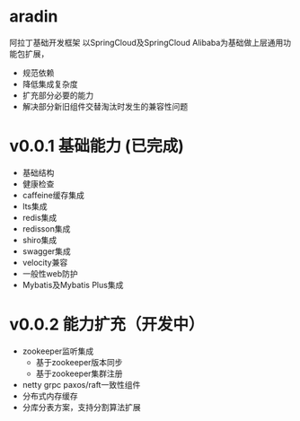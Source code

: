# aradin
阿拉丁基础开发框架
以SpringCloud及SpringCloud Alibaba为基础做上层通用功能包扩展，  
  * 规范依赖
  * 降低集成复杂度    
  * 扩充部分必要的能力     
  * 解决部分新旧组件交替淘汰时发生的兼容性问题  

# v0.0.1 基础能力 (已完成) 
  * 基础结构
  * 健康检查
  * caffeine缓存集成
  * lts集成
  * redis集成
  * redisson集成
  * shiro集成
  * swagger集成
  * velocity兼容
  * 一般性web防护
  * Mybatis及Mybatis Plus集成

# v0.0.2 能力扩充（开发中）
* zookeeper监听集成
  * 基于zookeeper版本同步
  * 基于zookeeper集群注册
* netty grpc paxos/raft一致性组件
* 分布式内存缓存
* 分库分表方案，支持分割算法扩展